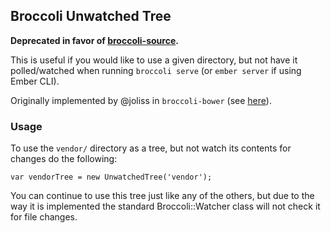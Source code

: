 ## Broccoli Unwatched Tree

**Deprecated in favor of
[broccoli-source](https://github.com/broccolijs/broccoli-source).**

This is useful if you would like to use a given directory, but not have it polled/watched when running
`broccoli serve` (or `ember server` if using Ember CLI).

Originally implemented by @joliss in `broccoli-bower` (see [here](https://github.com/joliss/broccoli-bower/blob/ea0eec5c5fa736dc3744f3a7bb0b304b7ac9976e/index.js#L10-L12)).

### Usage

To use the `vendor/` directory as a tree, but not watch its contents for changes do the following:

```
var vendorTree = new UnwatchedTree('vendor');
```

You can continue to use this tree just like any of the others, but due to the way it is implemented
the standard Broccoli::Watcher class will not check it for file changes.
